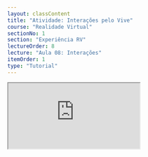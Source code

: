 ```yaml
---
layout: classContent
title: "Atividade: Interações pelo Vive"
course: "Realidade Virtual"
sectionNo: 1
section: "Experiência RV"
lectureOrder: 8
lecture: "Aula 08: Interações"
itemOrder: 1
type: "Tutorial"
---
```


<iframe src="https://docs.google.com/document/d/e/2PACX-1vRJ1902IXm225FqcdA6RpDRhTJvkHpjprR7MROg60R4qB4BHqLI7YOqSuXHPAZOptwiBijm9cgYEp3a/pub?embedded=true"></iframe>